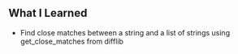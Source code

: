 ## What I Learned

* Find close matches between a string and a list of strings using get_close_matches from difflib




